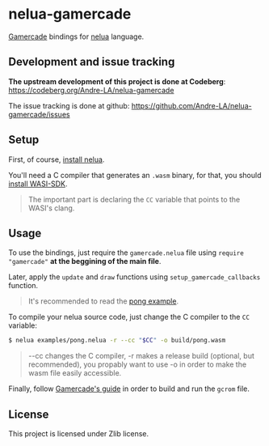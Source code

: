 # nelua-gamercade

[Gamercade](https://gamercade.io/) bindings for [nelua](https://nelua.io/) language.

## Development and issue tracking

**The upstream development of this project is done at Codeberg**: https://codeberg.org/Andre-LA/nelua-gamercade

The issue tracking is done at github: https://github.com/Andre-LA/nelua-gamercade/issues

## Setup

First, of course, [install nelua](https://nelua.io/installing/).

You'll need a C compiler that generates an `.wasm` binary, for that, you should [install WASI-SDK](https://github.com/WebAssembly/wasi-sdk/#install).

> The important part is declaring the `CC` variable that points to the WASI's clang.

## Usage

To use the bindings, just require the `gamercade.nelua` file using `require "gamercade"` **at the beggining of the main file**.

Later, apply the `update` and `draw` functions using `setup_gamercade_callbacks` function.

> It's recommended to read the [pong example](examples/pong.nelua).

To compile your nelua source code, just change the C compiler to the `CC` variable:

```sh
$ nelua examples/pong.nelua -r --cc "$CC" -o build/pong.wasm
```

> --cc changes the C compiler, -r makes a release build (optional, but recommended), you propably want to use -o in order to make the wasm file easily accessible.

Finally, follow [Gamercade's guide](https://github.com/gamercade-io/gamercade_console/#bundling-a-game-with-the-editor---how-to-create-a-gcrom-file) in order to
build and run the `gcrom` file.

## License

This project is licensed under Zlib license.

